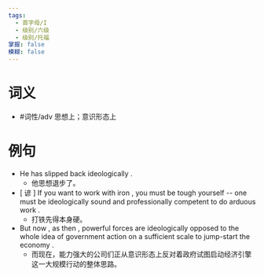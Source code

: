 ```yaml
---
tags:
  - 首字母/I
  - 级别/六级
  - 级别/托福
掌握: false
模糊: false
---
```

# 词义
- #词性/adv  思想上；意识形态上
# 例句
- He has slipped back ideologically .
	- 他思想退步了。
- [ 谚 ] If you want to work with iron , you must be tough yourself -- one must be ideologically sound and professionally competent to do arduous work .
	- 打铁先得本身硬。
- But now , as then , powerful forces are ideologically opposed to the whole idea of government action on a sufficient scale to jump-start the economy .
	- 而现在，能力强大的公司们正从意识形态上反对着政府试图启动经济引擎这一大规模行动的整体思路。
